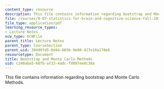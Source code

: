 ```yaml
---
content_type: resource
description: This file contains information regarding bootstrap and Monte Carlo Methods.
file: /courses/9-07-statistics-for-brain-and-cognitive-science-fall-2016/c248aba568fbaf334adcfd897ee0c38a_MIT9_07F16_lec11.pdf
file_type: application/pdf
learning_resource_types:
- Lecture Notes
ocw_type: OCWFile
parent_title: Lecture Notes
parent_type: CourseSection
parent_uid: 39499fd5-0d44-603b-9e08-427e10a178e6
resourcetype: Document
title: Bootstrap and Monte Carlo Methods
uid: c248aba5-68fb-af33-4adc-fd897ee0c38a
---
```

This file contains information regarding bootstrap and Monte Carlo Methods.


